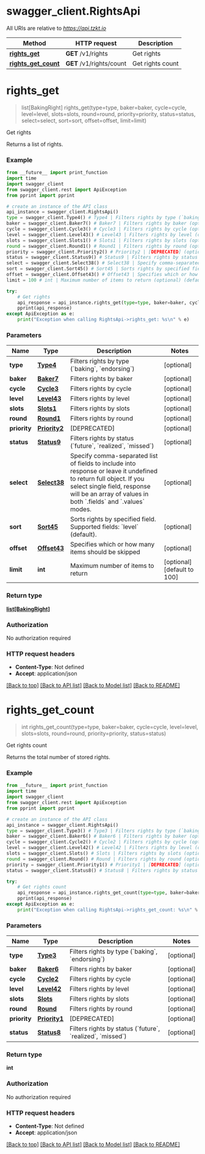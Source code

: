# swagger_client.RightsApi

All URIs are relative to *https://api.tzkt.io*

Method | HTTP request | Description
------------- | ------------- | -------------
[**rights_get**](RightsApi.md#rights_get) | **GET** /v1/rights | Get rights
[**rights_get_count**](RightsApi.md#rights_get_count) | **GET** /v1/rights/count | Get rights count

# **rights_get**
> list[BakingRight] rights_get(type=type, baker=baker, cycle=cycle, level=level, slots=slots, round=round, priority=priority, status=status, select=select, sort=sort, offset=offset, limit=limit)

Get rights

Returns a list of rights.

### Example
```python
from __future__ import print_function
import time
import swagger_client
from swagger_client.rest import ApiException
from pprint import pprint

# create an instance of the API class
api_instance = swagger_client.RightsApi()
type = swagger_client.Type4() # Type4 | Filters rights by type (`baking`, `endorsing`) (optional)
baker = swagger_client.Baker7() # Baker7 | Filters rights by baker (optional)
cycle = swagger_client.Cycle3() # Cycle3 | Filters rights by cycle (optional)
level = swagger_client.Level43() # Level43 | Filters rights by level (optional)
slots = swagger_client.Slots1() # Slots1 | Filters rights by slots (optional)
round = swagger_client.Round1() # Round1 | Filters rights by round (optional)
priority = swagger_client.Priority2() # Priority2 | [DEPRECATED] (optional)
status = swagger_client.Status9() # Status9 | Filters rights by status (`future`, `realized`, `missed`) (optional)
select = swagger_client.Select38() # Select38 | Specify comma-separated list of fields to include into response or leave it undefined to return full object. If you select single field, response will be an array of values in both `.fields` and `.values` modes. (optional)
sort = swagger_client.Sort45() # Sort45 | Sorts rights by specified field. Supported fields: `level` (default). (optional)
offset = swagger_client.Offset43() # Offset43 | Specifies which or how many items should be skipped (optional)
limit = 100 # int | Maximum number of items to return (optional) (default to 100)

try:
    # Get rights
    api_response = api_instance.rights_get(type=type, baker=baker, cycle=cycle, level=level, slots=slots, round=round, priority=priority, status=status, select=select, sort=sort, offset=offset, limit=limit)
    pprint(api_response)
except ApiException as e:
    print("Exception when calling RightsApi->rights_get: %s\n" % e)
```

### Parameters

Name | Type | Description  | Notes
------------- | ------------- | ------------- | -------------
 **type** | [**Type4**](.md)| Filters rights by type (&#x60;baking&#x60;, &#x60;endorsing&#x60;) | [optional] 
 **baker** | [**Baker7**](.md)| Filters rights by baker | [optional] 
 **cycle** | [**Cycle3**](.md)| Filters rights by cycle | [optional] 
 **level** | [**Level43**](.md)| Filters rights by level | [optional] 
 **slots** | [**Slots1**](.md)| Filters rights by slots | [optional] 
 **round** | [**Round1**](.md)| Filters rights by round | [optional] 
 **priority** | [**Priority2**](.md)| [DEPRECATED] | [optional] 
 **status** | [**Status9**](.md)| Filters rights by status (&#x60;future&#x60;, &#x60;realized&#x60;, &#x60;missed&#x60;) | [optional] 
 **select** | [**Select38**](.md)| Specify comma-separated list of fields to include into response or leave it undefined to return full object. If you select single field, response will be an array of values in both &#x60;.fields&#x60; and &#x60;.values&#x60; modes. | [optional] 
 **sort** | [**Sort45**](.md)| Sorts rights by specified field. Supported fields: &#x60;level&#x60; (default). | [optional] 
 **offset** | [**Offset43**](.md)| Specifies which or how many items should be skipped | [optional] 
 **limit** | **int**| Maximum number of items to return | [optional] [default to 100]

### Return type

[**list[BakingRight]**](BakingRight.md)

### Authorization

No authorization required

### HTTP request headers

 - **Content-Type**: Not defined
 - **Accept**: application/json

[[Back to top]](#) [[Back to API list]](../README.md#documentation-for-api-endpoints) [[Back to Model list]](../README.md#documentation-for-models) [[Back to README]](../README.md)

# **rights_get_count**
> int rights_get_count(type=type, baker=baker, cycle=cycle, level=level, slots=slots, round=round, priority=priority, status=status)

Get rights count

Returns the total number of stored rights.

### Example
```python
from __future__ import print_function
import time
import swagger_client
from swagger_client.rest import ApiException
from pprint import pprint

# create an instance of the API class
api_instance = swagger_client.RightsApi()
type = swagger_client.Type3() # Type3 | Filters rights by type (`baking`, `endorsing`) (optional)
baker = swagger_client.Baker6() # Baker6 | Filters rights by baker (optional)
cycle = swagger_client.Cycle2() # Cycle2 | Filters rights by cycle (optional)
level = swagger_client.Level42() # Level42 | Filters rights by level (optional)
slots = swagger_client.Slots() # Slots | Filters rights by slots (optional)
round = swagger_client.Round() # Round | Filters rights by round (optional)
priority = swagger_client.Priority1() # Priority1 | [DEPRECATED] (optional)
status = swagger_client.Status8() # Status8 | Filters rights by status (`future`, `realized`, `missed`) (optional)

try:
    # Get rights count
    api_response = api_instance.rights_get_count(type=type, baker=baker, cycle=cycle, level=level, slots=slots, round=round, priority=priority, status=status)
    pprint(api_response)
except ApiException as e:
    print("Exception when calling RightsApi->rights_get_count: %s\n" % e)
```

### Parameters

Name | Type | Description  | Notes
------------- | ------------- | ------------- | -------------
 **type** | [**Type3**](.md)| Filters rights by type (&#x60;baking&#x60;, &#x60;endorsing&#x60;) | [optional] 
 **baker** | [**Baker6**](.md)| Filters rights by baker | [optional] 
 **cycle** | [**Cycle2**](.md)| Filters rights by cycle | [optional] 
 **level** | [**Level42**](.md)| Filters rights by level | [optional] 
 **slots** | [**Slots**](.md)| Filters rights by slots | [optional] 
 **round** | [**Round**](.md)| Filters rights by round | [optional] 
 **priority** | [**Priority1**](.md)| [DEPRECATED] | [optional] 
 **status** | [**Status8**](.md)| Filters rights by status (&#x60;future&#x60;, &#x60;realized&#x60;, &#x60;missed&#x60;) | [optional] 

### Return type

**int**

### Authorization

No authorization required

### HTTP request headers

 - **Content-Type**: Not defined
 - **Accept**: application/json

[[Back to top]](#) [[Back to API list]](../README.md#documentation-for-api-endpoints) [[Back to Model list]](../README.md#documentation-for-models) [[Back to README]](../README.md)

